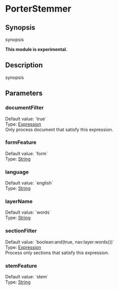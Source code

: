 <h1 class="module">PorterStemmer</h1>

## Synopsis

synopsis

**This module is experimental.**

## Description

synopsis

## Parameters

<h3 name="documentFilter" class="param">documentFilter</h3>

<div class="param-level param-level-default-value">Default value: `true`
</div>
<div class="param-type">Type: <a href="../converter/fr.inra.maiage.bibliome.alvisnlp.core.corpus.expressions.Expression" class="converter">Expression</a>
</div>
Only process document that satisfy this expression.

<h3 name="formFeature" class="param">formFeature</h3>

<div class="param-level param-level-default-value">Default value: `form`
</div>
<div class="param-type">Type: <a href="../converter/java.lang.String" class="converter">String</a>
</div>


<h3 name="language" class="param">language</h3>

<div class="param-level param-level-default-value">Default value: `english`
</div>
<div class="param-type">Type: <a href="../converter/java.lang.String" class="converter">String</a>
</div>


<h3 name="layerName" class="param">layerName</h3>

<div class="param-level param-level-default-value">Default value: `words`
</div>
<div class="param-type">Type: <a href="../converter/java.lang.String" class="converter">String</a>
</div>


<h3 name="sectionFilter" class="param">sectionFilter</h3>

<div class="param-level param-level-default-value">Default value: `boolean:and(true, nav:layer:words())`
</div>
<div class="param-type">Type: <a href="../converter/fr.inra.maiage.bibliome.alvisnlp.core.corpus.expressions.Expression" class="converter">Expression</a>
</div>
Process only sections that satisfy this expression.

<h3 name="stemFeature" class="param">stemFeature</h3>

<div class="param-level param-level-default-value">Default value: `stem`
</div>
<div class="param-type">Type: <a href="../converter/java.lang.String" class="converter">String</a>
</div>


